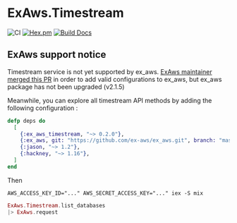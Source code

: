 # ExAws.Timestream
![CI](https://github.com/mike-foucault/ex_aws_timestream/workflows/CI/badge.svg)
[![Hex.pm](https://img.shields.io/hexpm/v/ex_aws_timestream.svg)](https://hex.pm/packages/ex_aws_timestream)
[![Build Docs](https://img.shields.io/badge/hexdocs-release-blue.svg)](https://hexdocs.pm/ex_aws_timestream/ExAws.Timestream.html)

## ExAws support notice

Timestream service is not yet supported by ex_aws.
[ExAws maintainer merged this PR](https://github.com/ex-aws/ex_aws/pull/716) in order to add valid configurations to ex_aws,
but ex_aws package has not been upgraded (v2.1.5)

Meanwhile, you can explore all timestream API methods by adding the following configuration :

```elixir
defp deps do
  [
    {:ex_aws_timestream, "~> 0.2.0"},
    {:ex_aws, git: "https://github.com/ex-aws/ex_aws.git", branch: "master", override: true},
    {:jason, "~> 1.2"},
    {:hackney, "~> 1.16"},
  ]
end
```

Then 

```
AWS_ACCESS_KEY_ID="..." AWS_SECRET_ACCESS_KEY="..." iex -S mix
```

```elixir
ExAws.Timestream.list_databases
|> ExAws.request
```

